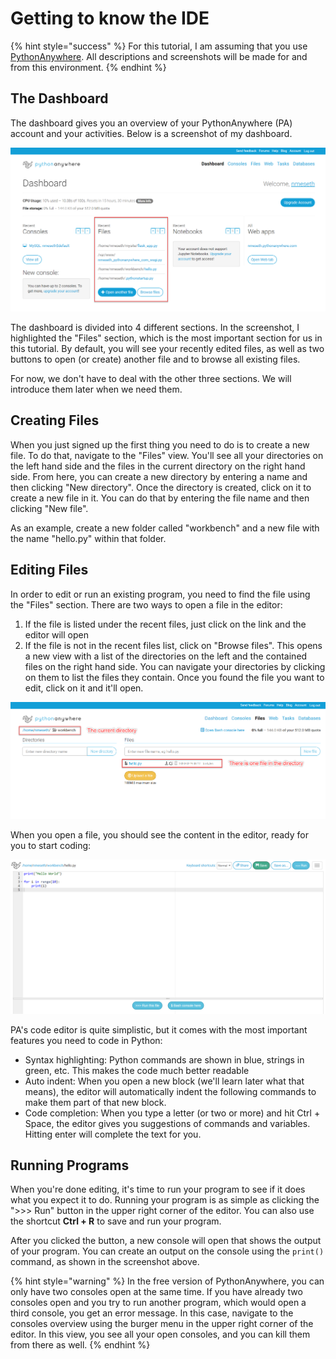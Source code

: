 # Getting to know the IDE

{% hint style="success" %}
For this tutorial, I am assuming that you use [PythonAnywhere](https://www.pythonanywhere.com/). All descriptions and screenshots will be made for and from this environment.
{% endhint %}

## The Dashboard

The dashboard gives you an overview of your PythonAnywhere \(PA\) account and your activities. Below is a screenshot of my dashboard.

![Screenshot of the PythonAnywhere dashboard.](../.gitbook/assets/image%20%2836%29.png)

The dashboard is divided into 4 different sections. In the screenshot, I highlighted the "Files" section, which is the most important section for us in this tutorial. By default, you will see your recently edited files, as well as two buttons to open \(or create\) another file and to browse all existing files.

For now, we don't have to deal with the other three sections. We will introduce them later when we need them.

## Creating Files

When you just signed up the first thing you need to do is to create a new file. To do that, navigate to the "Files" view. You'll see all your directories on the left hand side and the files in the current directory on the right hand side. From here, you can create a new directory by entering a name and then clicking "New directory". Once the directory is created, click on it to create a new file in it. You can do that by entering the file name and then clicking "New file".

As an example, create a new folder called "workbench" and a new file with the name "hello.py" within that folder.

## Editing Files

In order to edit or run an existing program, you need to find the file using the "Files" section. There are two ways to open a file in the editor:

1. If the file is listed under the recent files, just click on the link and the editor will open
2. If the file is not in the recent files list, click on "Browse files". This opens a new view with a list of the directories on the left and the contained files on the right hand side. You can navigate your directories by clicking on them to list the files they contain. Once you found the file you want to edit, click on it and it'll open.

![Screenshot of the file browser in PythonAnywhere.](../.gitbook/assets/image%20%286%29.png)

When you open a file, you should see the content in the editor, ready for you to start coding:

![](../.gitbook/assets/image%20%2828%29.png)

PA's code editor is quite simplistic, but it comes with the most important features you need to code in Python:

* Syntax highlighting: Python commands are shown in blue, strings in green, etc. This makes the code much better readable
* Auto indent: When you open a new block \(we'll learn later what that means\), the editor will automatically indent the following commands to make them part of that new block.
* Code completion: When you type a letter \(or two or more\) and hit Ctrl + Space, the editor gives you suggestions of commands and variables. Hitting enter will complete the text for you.

## Running Programs

When you're done editing, it's time to run your program to see if it does what you expect it to do. Running your program is as simple as clicking the "&gt;&gt;&gt; Run" button in the upper right corner of the editor. You can also use the shortcut **Ctrl + R** to save and run your program.

After you clicked the button, a new console will open that shows the output of your program. You can create an output on the console using the `print()` command, as shown in the screenshot above.

{% hint style="warning" %}
In the free version of PythonAnywhere, you can only have two consoles open at the same time. If you have already two consoles open and you try to run another program, which would open a third console, you get an error message. In this case, navigate to the consoles overview using the burger menu in the upper right corner of the editor. In this view, you see all your open consoles, and you can kill them from there as well.
{% endhint %}

